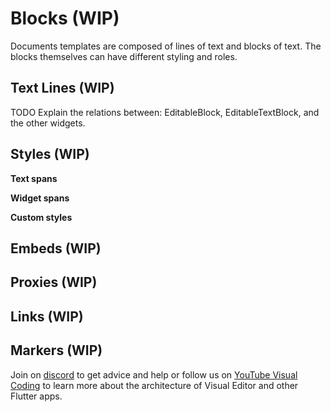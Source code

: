 # Blocks (WIP)
Documents templates are composed of lines of text and blocks of text. The blocks themselves can have different styling and roles.

## Text Lines (WIP)
TODO Explain the relations between: EditableBlock, EditableTextBlock, and the other widgets.

## Styles (WIP)

**Text spans**

**Widget spans**

**Custom styles**

## Embeds (WIP)

## Proxies (WIP)

## Links (WIP)

## Markers (WIP)

Join on [discord](https://discord.gg/XpGygmXde4) to get advice and help or follow us on [YouTube Visual Coding](https://www.youtube.com/channel/UC2-5lfNbbErIds0Iuai8yfA) to learn more about the architecture of Visual Editor and other Flutter apps.
